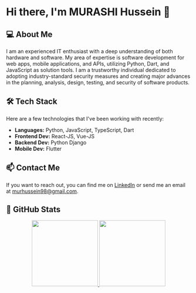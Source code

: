 # Hi there, I'm MURASHI Hussein 👋

## 💻 About Me

I am an experienced IT enthusiast with a deep understanding of both hardware and software.
My area of expertise is software development for web apps, mobile applications, and APIs,
utilizing Python, Dart, and JavaScript as solution tools. I am a trustworthy individual dedicated
to adopting industry-standard security measures and creating major advances in the
planning, analysis, design, testing, and security of software products.

## 🛠️ Tech Stack

Here are a few technologies that I've been working with recently:

- **Languages:** Python, JavaScript, TypeScript, Dart
- **Frontend Dev:** React-JS, Vue-JS
- **Backend Dev:** Python Django
- **Mobile Dev:** Flutter

## 📫 Contact Me

If you want to reach out, you can find me on [LinkedIn](https://www.linkedin.com/in/murashi-hussein-b989b222a/) or send me an email at murhussein98@gmail.com.

## 🚀 GitHub Stats

<p align="center">
  <a href="https://github.com/murhussain">
    <img height="180em" src="https://github-readme-stats-eight-theta.vercel.app/api?username=murhussain&show_icons=true&theme=algolia&include_all_commits=true&count_private=true"/>
    <img height="180em" src="https://github-readme-stats-eight-theta.vercel.app/api/top-langs/?username=murhussain&layout=compact&langs_count=8&theme=algolia"/>
  </a>
</p>
